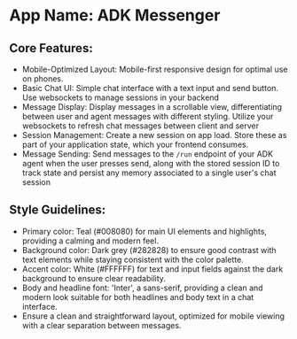# **App Name**: ADK Messenger

## Core Features:

- Mobile-Optimized Layout: Mobile-first responsive design for optimal use on phones.
- Basic Chat UI: Simple chat interface with a text input and send button. Use websockets to manage sessions in your backend
- Message Display: Display messages in a scrollable view, differentiating between user and agent messages with different styling. Utilize your websockets to refresh chat messages between client and server
- Session Management: Create a new session on app load. Store these as part of your application state, which your frontend consumes.
- Message Sending: Send messages to the `/run` endpoint of your ADK agent when the user presses send, along with the stored session ID to track state and persist any memory associated to a single user's chat session

## Style Guidelines:

- Primary color: Teal (#008080) for main UI elements and highlights, providing a calming and modern feel.
- Background color: Dark grey (#282828) to ensure good contrast with text elements while staying consistent with the color palette.
- Accent color: White (#FFFFFF) for text and input fields against the dark background to ensure clear readability.
- Body and headline font: 'Inter', a sans-serif, providing a clean and modern look suitable for both headlines and body text in a chat interface.
- Ensure a clean and straightforward layout, optimized for mobile viewing with a clear separation between messages.